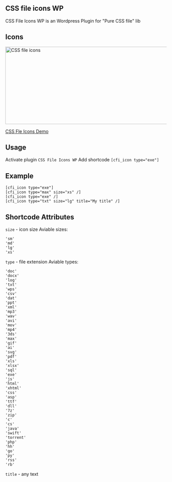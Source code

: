 ## CSS file icons WP
CSS File Icons WP is an Wordpress Plugin for "Pure CSS file" lib

## Icons
[<img src="https://raw.githubusercontent.com/colorswall/CSS-file-icons/master/src/images/icons.png" alt="CSS file icons" data-canonical-src="https://raw.githubusercontent.com/colorswall/CSS-file-icons/master/src/images/icons.png" width="721" height="241" />](https://colorswall.github.io/CSS-file-icons/)

[CSS Fle Icons Demo](https://colorswall.github.io/CSS-file-icons/)

## Usage
Activate plugin `CSS File Icons WP`
Add shortcode `[cfi_icon type="exe"]`

## Example
```
[cfi_icon type="exe"]
[cfi_icon type="max" size="xs" /]
[cfi_icon type="exe" /]
[cfi_icon type="txt" size="lg" title="My title" /]
```

## Shortcode Attributes
`size` - icon size
Aviable sizes:
```
'sm'
'md'
'lg'
'xs'
```

`type` - file extension
Aviable types:
```
'doc'
'docx'
'log'
'txt'
'wps'
'csv'
'dat'
'ppt'
'xml'
'mp3'
'wav'
'avi'
'mov'
'mp4'
'3ds'
'max'
'gif'
'ai'
'svg'
'pdf'
'xls'
'xlsx'
'sql'
'exe'
'js'
'html'
'xhtml'
'css'
'asp'
'ttf'
'dll'
'7z'
'zip'
'c'
'cs'
'java'
'swift'
'torrent'
'php'
'hh'
'go'
'py'
'rss'
'rb'
```

`title` - any text